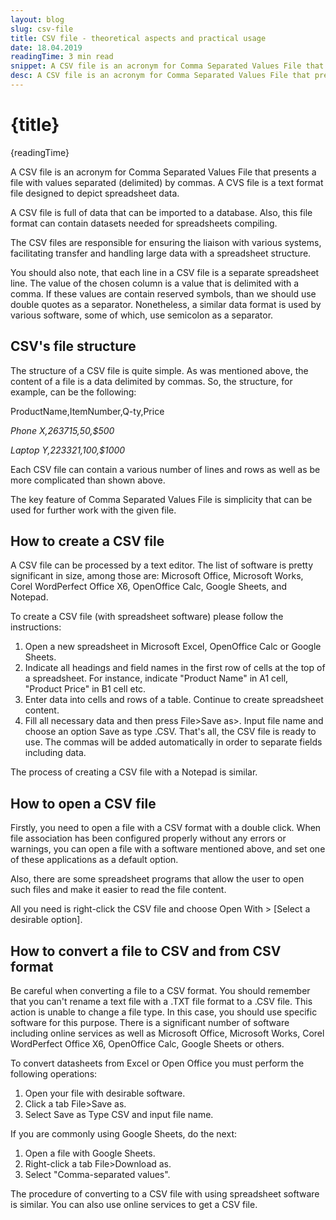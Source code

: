 ```yaml
---
layout: blog
slug: csv-file
title: CSV file - theoretical aspects and practical usage
date: 18.04.2019
readingTime: 3 min read
snippet: A CSV file is an acronym for Comma Separated Values File that presents a file with values separated (delimited) by commas. A CVS file is a text format file designed to depict spreadsheet data.
desc: A CSV file is an acronym for Comma Separated Values File that presents a file with values separated (delimited) by commas. A CVS file is a text format file designed to depict spreadsheet data.
---
```


# {title}

{readingTime}

A CSV file is an acronym for Comma Separated Values File that presents a file with values separated (delimited) by commas. A CVS file is a text format file designed to depict spreadsheet data.

A CSV file is full of data that can be imported to a database. Also, this file format can contain datasets needed for spreadsheets compiling.

The CSV files are responsible for ensuring the liaison with various systems, facilitating transfer and handling large data with a spreadsheet structure.

You should also note, that each line in a CSV file is a separate spreadsheet line. The value of the chosen column is a value that is delimited with a comma. If these values are contain reserved symbols, than we should use double quotes as a separator. Nonetheless, a similar data format is used by various software, some of which, use semicolon as a separator.

CSV's file structure
--------------------

The structure of a CSV file is quite simple. As was mentioned above, the content of a file is a data delimited by commas. So, the structure, for example, can be the following:

ProductName,ItemNumber,Q-ty,Price

_Phone X,263715,50,$500_

_Laptop Y,223321,100,$1000_

Each CSV file can contain a various number of lines and rows as well as be more complicated than shown above.

The key feature of Comma Separated Values File is simplicity that can be used for further work with the given file.

How to create a CSV file
------------------------

A CSV file can be processed by a text editor. The list of software is pretty significant in size, among those are: Microsoft Office, Microsoft Works, Corel WordPerfect Office X6, OpenOffice Calc, Google Sheets, and Notepad.

To create a CSV file (with spreadsheet software) please follow the instructions:

1.  Open a new spreadsheet in Microsoft Excel, OpenOffice Calc or Google Sheets.
2.  Indicate all headings and field names in the first row of cells at the top of a spreadsheet. For instance, indicate "Product Name" in A1 cell, "Product Price" in B1 cell etc.
3.  Enter data into cells and rows of a table. Continue to create spreadsheet content.
4.  Fill all necessary data and then press File>Save as>. Input file name and choose an option Save as type .CSV. That's all, the CSV file is ready to use. The commas will be added automatically in order to separate fields including data.

The process of creating a CSV file with a Notepad is similar.

How to open a CSV file
----------------------

Firstly, you need to open a file with a CSV format with a double click. When file association has been configured properly without any errors or warnings, you can open a file with a software mentioned above, and set one of these applications as a default option.

Also, there are some spreadsheet programs that allow the user to open such files and make it easier to read the file content.

All you need is right-click the CSV file and choose Open With > \[Select a desirable option\].

How to convert a file to CSV and from CSV format
------------------------------------------------

Be careful when converting a file to a CSV format. You should remember that you can't rename a text file with a .TXT file format to a .CSV file. This action is unable to change a file type. In this case, you should use specific software for this purpose. There is a significant number of software including online services as well as Microsoft Office, Microsoft Works, Corel WordPerfect Office X6, OpenOffice Calc, Google Sheets or others.

To convert datasheets from Excel or Open Office you must perform the following operations:

1.  Open your file with desirable software.
2.  Click a tab File>Save as.
3.  Select Save as Type CSV and input file name.

If you are commonly using Google Sheets, do the next:

1.  Open a file with Google Sheets.
2.  Right-click a tab File>Download as.
3.  Select "Comma-separated values".

The procedure of converting to a CSV file with using spreadsheet software is similar. You can also use online services to get a CSV file.
